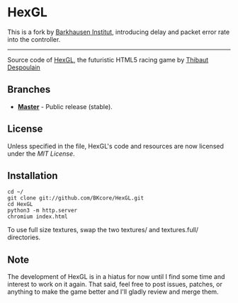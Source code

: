 HexGL
=========

This is a fork by [Barkhausen Institut](https://barkhauseninstitut.org), introducing delay and packet error rate into the controller.

---

Source code of [HexGL](http://hexgl.bkcore.com), the futuristic HTML5 racing game by [Thibaut Despoulain](http://bkcore.com)

## Branches
  * **[Master](https://github.com/BKcore/HexGL)** - Public release (stable).

## License

Unless specified in the file, HexGL's code and resources are now licensed under the *MIT License*.

## Installation

	cd ~/
	git clone git://github.com/BKcore/HexGL.git
	cd HexGL
	python3 -m http.server
	chromium index.html

To use full size textures, swap the two textures/ and textures.full/ directories.

## Note

The development of HexGL is in a hiatus for now until I find some time and interest to work on it again.
That said, feel free to post issues, patches, or anything to make the game better and I'll gladly review and merge them.

